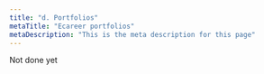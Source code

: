 ```yaml
---
title: "d. Portfolios"
metaTitle: "Ecareer portfolios"
metaDescription: "This is the meta description for this page"
---
```


Not done yet

<!-- ![frame](https://github.com/z-sohaib/iq-documentation/blob/main/src/images/capture/Profil.PNG?raw=true)
![frame](https://github.com/z-sohaib/iq-documentation/blob/main/src/images/capture/modif_info.PNG?raw=true) -->
